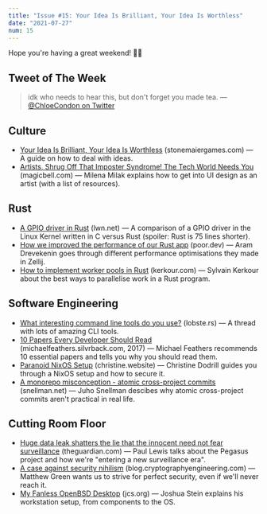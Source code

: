 ```yaml
---
title: "Issue #15: Your Idea Is Brilliant, Your Idea Is Worthless"
date: "2021-07-27"
num: 15
---
```


Hope you're having a great weekend! 🙌🏻

## Tweet of The Week

> idk who needs to hear this, but don't forget you made tea.
> — [@ChloeCondon on Twitter](https://twitter.com/ChloeCondon/status/1418272139959013378)

## Culture

- [Your Idea Is Brilliant, Your Idea Is Worthless](https://stonemaiergames.com/kickstarter-lesson-204-your-idea-is-brilliant-your-idea-is-worthless/) (stonemaiergames.com) — A guide on how to deal with ideas.
- [Artists, Shrug Off That Imposter Syndrome! The Tech World Needs You](https://magicbell.com/blog/artist-to-ui-designer-career-transition) (magicbell.com) — Milena Milak explains how to get into UI design as an artist (with a list of resources).

## Rust

- [A GPIO driver in Rust](https://lwn.net/Articles/863459/) (lwn.net) — A comparison of a GPIO driver in the Linux Kernel written in C versus Rust (spoiler: Rust is 75 lines shorter).
- [How we improved the performance of our Rust app](https://www.poor.dev/blog/performance/) (poor.dev) — Aram Drevekenin goes through different performance optimisations they made in Zellij.
- [How to implement worker pools in Rust](https://kerkour.com/blog/rust-worker-pool/) (kerkour.com) — Sylvain Kerkour about the best ways to parallelise work in a Rust program.

## Software Engineering

- [What interesting command line tools do you use?](https://lobste.rs/s/yfgwjr/what_interesting_command_line_tools_do) (lobste.rs) — A thread with lots of amazing CLI tools.
- [10 Papers Every Developer Should Read](https://michaelfeathers.silvrback.com/10-papers-every-developer-should-read-at-least-twice) (michaelfeathers.silvrback.com, 2017) — Michael Feathers recommends 10 essential papers and tells you why you should read them.
- [Paranoid NixOS Setup](https://christine.website/blog/paranoid-nixos-2021-07-18) (christine.website) — Christine Dodrill guides you through a NixOS setup and how to secure it.
- [A monorepo misconception - atomic cross-project commits](https://www.snellman.net/blog/archive/2021-07-21-monorepo-atomic/) (snellman.net) — Juho Snellman descibes why atomic cross-project commits aren't practical in real life.

## Cutting Room Floor

- [Huge data leak shatters the lie that the innocent need not fear surveillance](https://www.theguardian.com/news/2021/jul/18/huge-data-leak-shatters-lie-innocent-need-not-fear-surveillance) (theguardian.com) — Paul Lewis talks about the Pegasus project and how we're "entering a new surveillance era".
- [A case against security nihilism](https://blog.cryptographyengineering.com/2021/07/20/a-case-against-security-nihilism/) (blog.cryptographyengineering.com) — Matthew Green wants us to strive for perfect security, even if we'll never reach it.
- [My Fanless OpenBSD Desktop](https://jcs.org/2021/07/19/desktop) (jcs.org) — Joshua Stein explains his workstation setup, from components to the OS.
